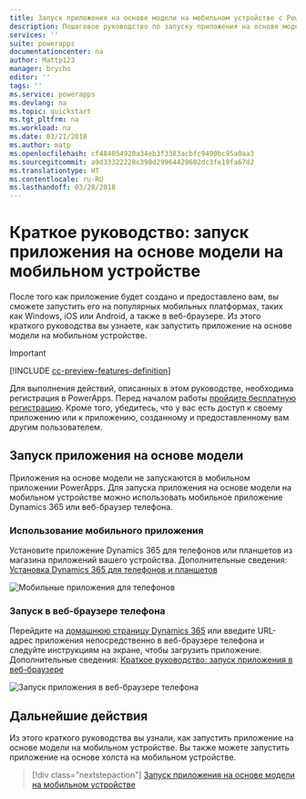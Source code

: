 ```yaml
---
title: Запуск приложения на основе модели на мобильном устройстве с PowerApps | Документы Майкрософт
description: Пошаговое руководство по запуску приложения на основе модели на мобильном устройстве
services: ''
suite: powerapps
documentationcenter: na
author: Mattp123
manager: brycho
editor: ''
tags: ''
ms.service: powerapps
ms.devlang: na
ms.topic: quickstart
ms.tgt_pltfrm: na
ms.workload: na
ms.date: 03/21/2018
ms.author: matp
ms.openlocfilehash: cf484054928a34eb3f3383acbfc9490bc95a0aa3
ms.sourcegitcommit: a9d33322228c398d29964429602dc3fe19fa67d2
ms.translationtype: HT
ms.contentlocale: ru-RU
ms.lasthandoff: 03/28/2018
---
```

# <a name="quickstart-run-a-model-driven-app-on-a-mobile-device"></a>Краткое руководство: запуск приложения на основе модели на мобильном устройстве

После того как приложение будет создано и предоставлено вам, вы сможете запустить его на популярных мобильных платформах, таких как Windows, iOS или Android, а также в веб-браузере. Из этого краткого руководства вы узнаете, как запустить приложение на основе модели на мобильном устройстве. 

> [!IMPORTANT]
> [!INCLUDE [cc-preview-features-definition](../includes/cc-preview-features-definition.md)]

Для выполнения действий, описанных в этом руководстве, необходима регистрация в PowerApps. Перед началом работы [пройдите бесплатную регистрацию](https://web.powerapps.com/signup?redirect=marketing&email=). Кроме того, убедитесь, что у вас есть доступ к своему приложению или к приложению, созданному и предоставленному вам другим пользователем.

## <a name="run-the-model-driven-app"></a>Запуск приложения на основе модели

Приложения на основе модели не запускаются в мобильном приложении PowerApps. Для запуска приложения на основе модели на мобильном устройстве можно использовать мобильное приложение Dynamics 365 или веб-браузер телефона. 

### <a name="use-the-mobile-app"></a>Использование мобильного приложения
Установите приложение Dynamics 365 для телефонов или планшетов из магазина приложений вашего устройства. Дополнительные сведения: [Установка Dynamics 365 для телефонов и планшетов](https://docs.microsoft.com/dynamics365/customer-engagement/mobile-app/install-dynamics-365-for-phones-and-tablets)

 ![Мобильные приложения для телефонов](media/run-app-client-model-driven/mobile-app-for-phone.png)

### <a name="run-in-your-phones-browser"></a>Запуск в веб-браузере телефона
Перейдите на [домашнюю страницу Dynamics 365](https://home.dynamics.com) или введите URL-адрес приложения непосредственно в веб-браузере телефона и следуйте инструкциям на экране, чтобы загрузить приложение. Дополнительные сведения: [Краткое руководство: запуск приложения в веб-браузере](run-app-browser.md)

![Запуск приложения в веб-браузере телефона](media/run-app-client-model-driven/web-browser-on-phone.png)


## <a name="next-steps"></a>Дальнейшие действия
Из этого краткого руководства вы узнали, как запустить приложение на основе модели на мобильном устройстве. Вы также можете запустить приложение на основе холста на мобильном устройстве.

> [!div class="nextstepaction"]
> [Запуск приложения на основе модели на мобильном устройстве](run-app-client.md)